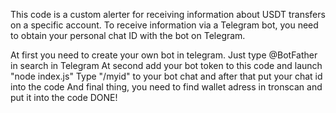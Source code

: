 This code is a custom alerter for receiving information about USDT transfers on a specific account. To receive information via a Telegram bot, you need to obtain your personal chat ID with the bot on Telegram.

At first you need to create your own bot in telegram. Just type @BotFather in search in Telegram
At second add your bot token to this code and launch "node index.js"
Type "/myid" to your bot chat and after that put your chat id into the code
And final thing, you need to find wallet adress in tronscan and put it into the code 
DONE!